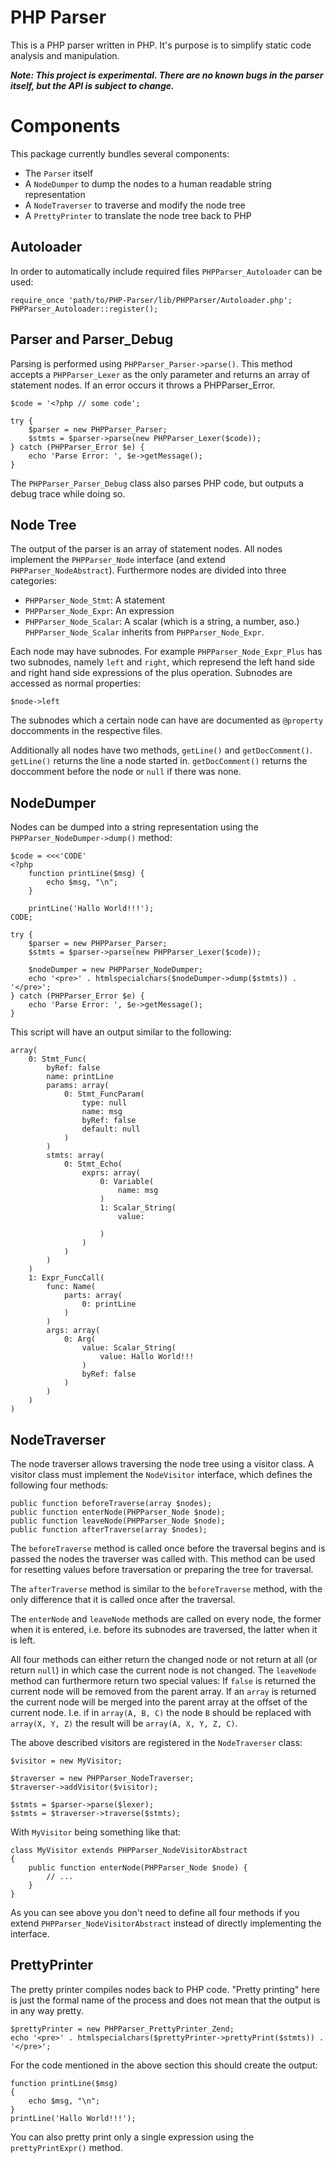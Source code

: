 PHP Parser
==========

This is a PHP parser written in PHP. It's purpose is to simplify static code analysis and
manipulation.

***Note: This project is experimental. There are no known bugs in the parser itself, but the API is
subject to change.***

Components
==========

This package currently bundles several components:

 * The `Parser` itself
 * A `NodeDumper` to dump the nodes to a human readable string representation
 * A `NodeTraverser` to traverse and modify the node tree
 * A `PrettyPrinter` to translate the node tree back to PHP

Autoloader
----------

In order to automatically include required files `PHPParser_Autoloader` can be used:

    require_once 'path/to/PHP-Parser/lib/PHPParser/Autoloader.php';
    PHPParser_Autoloader::register();

Parser and Parser_Debug
-----------------------

Parsing is performed using `PHPParser_Parser->parse()`. This method accepts a `PHPParser_Lexer`
as the only parameter and returns an array of statement nodes. If an error occurs it throws a
PHPParser_Error.

    $code = '<?php // some code';

    try {
        $parser = new PHPParser_Parser;
        $stmts = $parser->parse(new PHPParser_Lexer($code));
    } catch (PHPParser_Error $e) {
        echo 'Parse Error: ', $e->getMessage();
    }

The `PHPParser_Parser_Debug` class also parses PHP code, but outputs a debug trace while doing so.

Node Tree
---------

The output of the parser is an array of statement nodes. All nodes implement the `PHPParser_Node`
interface (and extend `PHPParser_NodeAbstract`). Furthermore nodes are divided into three categories:

 * `PHPParser_Node_Stmt`: A statement
 * `PHPParser_Node_Expr`: An expression
 * `PHPParser_Node_Scalar`: A scalar (which is a string, a number, aso.)
   `PHPParser_Node_Scalar` inherits from `PHPParser_Node_Expr`.

Each node may have subnodes. For example `PHPParser_Node_Expr_Plus` has two subnodes, namely `left`
and `right`, which represend the left hand side and right hand side expressions of the plus operation.
Subnodes are accessed as normal properties:

    $node->left

The subnodes which a certain node can have are documented as `@property` doccomments in the
respective files.

Additionally all nodes have two methods, `getLine()` and `getDocComment()`.
`getLine()` returns the line a node started in.
`getDocComment()` returns the doccomment before the node or `null` if there was none.

NodeDumper
----------

Nodes can be dumped into a string representation using the `PHPParser_NodeDumper->dump()` method:

    $code = <<<'CODE'
    <?php
        function printLine($msg) {
            echo $msg, "\n";
        }

        printLine('Hallo World!!!');
    CODE;

    try {
        $parser = new PHPParser_Parser;
        $stmts = $parser->parse(new PHPParser_Lexer($code));

        $nodeDumper = new PHPParser_NodeDumper;
        echo '<pre>' . htmlspecialchars($nodeDumper->dump($stmts)) . '</pre>';
    } catch (PHPParser_Error $e) {
        echo 'Parse Error: ', $e->getMessage();
    }

This script will have an output similar to the following:

    array(
        0: Stmt_Func(
            byRef: false
            name: printLine
            params: array(
                0: Stmt_FuncParam(
                    type: null
                    name: msg
                    byRef: false
                    default: null
                )
            )
            stmts: array(
                0: Stmt_Echo(
                    exprs: array(
                        0: Variable(
                            name: msg
                        )
                        1: Scalar_String(
                            value:

                        )
                    )
                )
            )
        )
        1: Expr_FuncCall(
            func: Name(
                parts: array(
                    0: printLine
                )
            )
            args: array(
                0: Arg(
                    value: Scalar_String(
                        value: Hallo World!!!
                    )
                    byRef: false
                )
            )
        )
    )

NodeTraverser
-------------

The node traverser allows traversing the node tree using a visitor class. A visitor class must
implement the `NodeVisitor` interface, which defines the following four methods:

    public function beforeTraverse(array $nodes);
    public function enterNode(PHPParser_Node $node);
    public function leaveNode(PHPParser_Node $node);
    public function afterTraverse(array $nodes);

The `beforeTraverse` method is called once before the traversal begins and is passed the nodes the
traverser was called with. This method can be used for resetting values before traversation or
preparing the tree for traversal.

The `afterTraverse` method is similar to the `beforeTraverse` method, with the only difference that
it is called once after the traversal.

The `enterNode` and `leaveNode` methods are called on every node, the former when it is entered,
i.e. before its subnodes are traversed, the latter when it is left.

All four methods can either return the changed node or not return at all (or return `null`) in which
case the current node is not changed. The `leaveNode` method can furthermore return two special
values: If `false` is returned the current node will be removed from the parent array. If an `array`
is returned the current node will be merged into the parent array at the offset of the current node.
I.e. if in `array(A, B, C)` the node `B` should be replaced with `array(X, Y, Z)` the result will be
`array(A, X, Y, Z, C)`.

The above described visitors are registered in the `NodeTraverser` class:

    $visitor = new MyVisitor;

    $traverser = new PHPParser_NodeTraverser;
    $traverser->addVisitor($visitor);

    $stmts = $parser->parse($lexer);
    $stmts = $traverser->traverse($stmts);

With `MyVisitor` being something like that:

    class MyVisitor extends PHPParser_NodeVisitorAbstract
    {
        public function enterNode(PHPParser_Node $node) {
            // ...
        }
    }

As you can see above you don't need to define all four methods if you extend
`PHPParser_NodeVisitorAbstract` instead of directly implementing the interface.

PrettyPrinter
-------------

The pretty printer compiles nodes back to PHP code. "Pretty printing" here is just the formal
name of the process and does not mean that the output is in any way pretty.

    $prettyPrinter = new PHPParser_PrettyPrinter_Zend;
    echo '<pre>' . htmlspecialchars($prettyPrinter->prettyPrint($stmts)) . '</pre>';

For the code mentioned in the above section this should create the output:

    function printLine($msg)
    {
        echo $msg, "\n";
    }
    printLine('Hallo World!!!');

You can also pretty print only a single expression using the `prettyPrintExpr()` method.